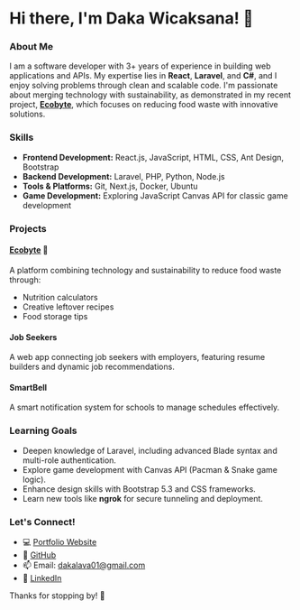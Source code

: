 # Hi there, I'm Daka Wicaksana! 👋

### About Me
I am a software developer with 3+ years of experience in building web applications and APIs. My expertise lies in **React**, **Laravel**, and **C#**, and I enjoy solving problems through clean and scalable code. I'm passionate about merging technology with sustainability, as demonstrated in my recent project, **[Ecobyte](https://github.com/dakawicaksana/ecobyte.git)**, which focuses on reducing food waste with innovative solutions.

### Skills
- **Frontend Development:** React.js, JavaScript, HTML, CSS, Ant Design, Bootstrap  
- **Backend Development:** Laravel, PHP, Python, Node.js  
- **Tools & Platforms:** Git, Next.js, Docker, Ubuntu  
- **Game Development:** Exploring JavaScript Canvas API for classic game development  

### Projects
#### [Ecobyte](https://github.com/dakawicaksana/ecobyte.git) 🌱  
A platform combining technology and sustainability to reduce food waste through:  
- Nutrition calculators  
- Creative leftover recipes  
- Food storage tips  

#### Job Seekers  
A web app connecting job seekers with employers, featuring resume builders and dynamic job recommendations.

#### SmartBell  
A smart notification system for schools to manage schedules effectively.

### Learning Goals
- Deepen knowledge of Laravel, including advanced Blade syntax and multi-role authentication.  
- Explore game development with Canvas API (Pacman & Snake game logic).  
- Enhance design skills with Bootstrap 5.3 and CSS frameworks.  
- Learn new tools like **ngrok** for secure tunneling and deployment.

### Let's Connect!
- 💻 [Portfolio Website](dakawicaksana.github.io)
- 🐙 [GitHub](https://github.com/dakawicaksana)  
- 📫 Email: dakalava01@gmail.com  
- 📱 [LinkedIn](https://linkedin.com/in/dakawicaksana)  

Thanks for stopping by! 🚀
